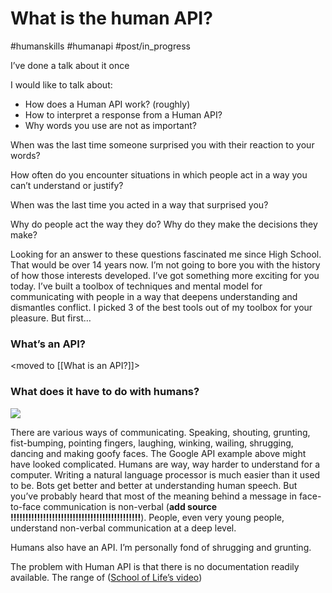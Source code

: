 # What is the human API?
#humanskills #humanapi #post/in_progress

I’ve done a talk about it once

I would like to talk about:
* How does a Human API work? (roughly)
* How to interpret a response from a Human API?
* Why words you use are not as important?

When was the last time someone surprised you with their reaction to your words?

How often do you encounter situations in which people act in a way you can’t understand or justify?

When was the last time you acted in a way that surprised you?

Why do people act the way they do? Why do they make the decisions they make?

Looking for an answer to these questions fascinated me since High School. That would be over 14 years now. I’m not going to bore you with the history  of how those interests developed. I’ve got something more exciting for you today. I’ve built a toolbox of techniques and mental model for communicating with people in a way that deepens understanding and dismantles conflict. I picked 3 of the best tools out of my toolbox for your pleasure. But first…

### What’s an API?
<moved to [[What is an API?]]>

### What does it have to do with humans?

![](What%20is%20the%20human%20API?/human.png)

There are various ways of communicating. Speaking, shouting, grunting, fist-bumping, pointing fingers, laughing, winking, wailing, shrugging, dancing and making goofy faces. The Google API example above might have looked complicated. Humans are way, way harder to understand for a computer. Writing a natural language processor is much easier than it used to be. Bots get better and better at understanding human speech. But you’ve probably heard that most of the meaning behind a message in face-to-face communication is non-verbal (**add source !!!!!!!!!!!!!!!!!!!!!!!!!!!!!!!!!!!!!!!!!!!!**). People, even very young people, understand non-verbal communication at a deep level. 

Humans also have an API.  I’m personally fond of shrugging and grunting. 

The problem with Human API is that there is no documentation readily available. The range of ([School of Life’s video](https://www.youtube.com/watch?v=VgGDwYYfayI))